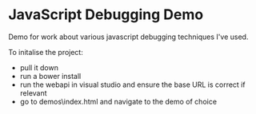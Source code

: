 JavaScript Debugging Demo
=========================

Demo for work about various javascript debugging techniques I've used.

To initalise the project:
* pull it down 
* run a bower install
* run the webapi in visual studio and ensure the base URL is correct if relevant
* go to demos\index.html and navigate to the demo of choice
